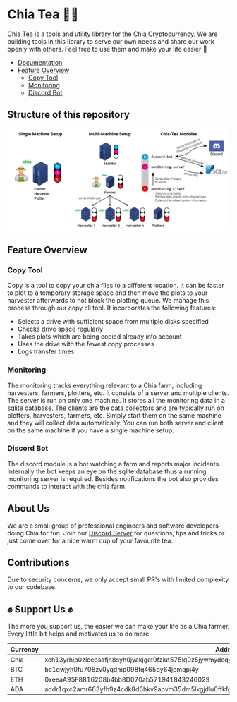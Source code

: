 # Chia Tea 🌱🍵

Chia Tea is a tools and utility library for the Chia Cryptocurrency.
We are building tools in this library to serve our own needs and share our work openly with others.
Feel free to use them and make your life easier 💚

- [Documentation](https://tea-n-tech.github.io/chia-tea/)
- [Feature Overview](#feature-overview)
  - [Copy Tool](#copy-tool)
  - [Monitoring](#monitoring)
  - [Discord Bot](#discord-bot)

## Structure of this repository

![Chia-Tea Infrastructure](docs/Chia_Infrastructure.png?raw=true)

## Feature Overview

### Copy Tool

Copy is a tool to copy your chia files to a different location. It can be faster to plot to a temporary storage space and then move the plots to your harvester afterwards to not block the plotting queue. We manage this process through our copy cli tool. It incorporates the following features:

- Selects a drive with sufficient space from multiple disks specified
- Checks drive space regularly
- Takes plots which are being copied already into account
- Uses the drive with the fewest copy processes
- Logs transfer times

### Monitoring

The monitoring tracks everything relevant to a Chia farm, including harvesters, farmers, plotters, etc. It consists of a server and multiple clients. The server is run on only one machine. It stores all the monitoring data in a sqlite database. The clients are the data collectors and are typically run on plotters, harvesters, farmers, etc. Simply start them on the same machine and they will collect data automatically. You can run both server and client on the same machine if you have a single machine setup.

### Discord Bot

The discord module is a bot watching a farm and reports major incidents. Internally the bot keeps an eye on the sqlite database thus a running monitoring server is required. Besides notifications the bot also provides commands to interact with the chia farm.

<a name="about-us"></a>

## About Us

We are a small group of professional engineers and software developers doing Chia for fun. Join our [Discord Server](https://discord.gg/kUS8AQEzsC) for questions, tips and tricks or just come over for a nice warm cup of your favourite tea.

<a name="security"></a>

## Contributions

Due to security concerns, we only accept small PR's with limited complexity to our codebase.

<a name="support-us"></a>

## ✊ Support Us ✊

The more you support us, the easier we can make your life as a Chia farmer. Every little bit helps and motivates us to do more.

| Currency | Address                                                                                                 |
| -------- | ------------------------------------------------------------------------------------------------------- |
| Chia     | xch13yrhjp0zleepsafjh8syh0jyakjgat9fzlut575lq0z5jywmydeqy05awj                                          |
| BTC      | bc1qwjyh0fu708zv0yqdmp098tq465qy64jpmqpj4y                                                              |
| ETH      | 0xeeaA95F8816208b4bb8D070ab571941843246029                                                              |
| ADA      | addr1qxc2amr663yfh9z4cdk8d6hkv9apvm35dm5lkgjdlu6ffkfggrvustlynuxzqmswee4mvd6cfeu66hq788rmgts2uggq7qtuqh |
